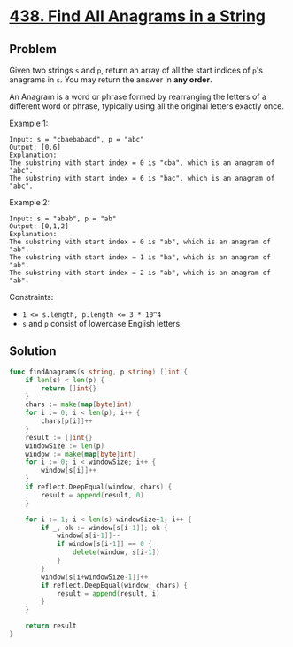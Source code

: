 # [438. Find All Anagrams in a String](https://leetcode.com/problems/find-all-anagrams-in-a-string/)

## Problem

Given two strings `s` and `p`, return an array of all the start indices of `p`'s anagrams in `s`. You may return the answer in **any order**.

An Anagram is a word or phrase formed by rearranging the letters of a different word or phrase, typically using all the original letters exactly once.

 
Example 1:

```
Input: s = "cbaebabacd", p = "abc"
Output: [0,6]
Explanation:
The substring with start index = 0 is "cba", which is an anagram of "abc".
The substring with start index = 6 is "bac", which is an anagram of "abc".
```

Example 2:

```
Input: s = "abab", p = "ab"
Output: [0,1,2]
Explanation:
The substring with start index = 0 is "ab", which is an anagram of "ab".
The substring with start index = 1 is "ba", which is an anagram of "ab".
The substring with start index = 2 is "ab", which is an anagram of "ab".
```

Constraints:

- `1 <= s.length, p.length <= 3 * 10^4`
- `s` and `p` consist of lowercase English letters.

## Solution

```go
func findAnagrams(s string, p string) []int {
	if len(s) < len(p) {
		return []int{}
	}
	chars := make(map[byte]int)
	for i := 0; i < len(p); i++ {
		chars[p[i]]++
	}
	result := []int{}
	windowSize := len(p)
	window := make(map[byte]int)
	for i := 0; i < windowSize; i++ {
		window[s[i]]++
	}
	if reflect.DeepEqual(window, chars) {
		result = append(result, 0)
	}

	for i := 1; i < len(s)-windowSize+1; i++ {
		if _, ok := window[s[i-1]]; ok {
			window[s[i-1]]--
			if window[s[i-1]] == 0 {
				delete(window, s[i-1])
			}
		}
		window[s[i+windowSize-1]]++
		if reflect.DeepEqual(window, chars) {
			result = append(result, i)
		}
	}

	return result
}
```